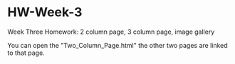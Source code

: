 HW-Week-3
=========

Week Three Homework: 2 column page, 3 column page, image gallery

You can open the "Two_Column_Page.html" the other two pages are linked to that page. 
